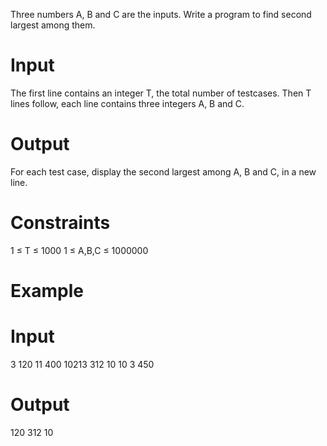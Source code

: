 Three numbers A, B and C are the inputs. Write a program to find second largest among them.

# Input
The first line contains an integer T, the total number of testcases. Then T lines follow, each line contains three integers A, B and C.

# Output
For each test case, display the second largest among A, B and C, in a new line.

# Constraints
1 ≤ T ≤ 1000
1 ≤ A,B,C ≤ 1000000

# Example

# Input
3 
120 11 400
10213 312 10
10 3 450

# Output

120
312
10
